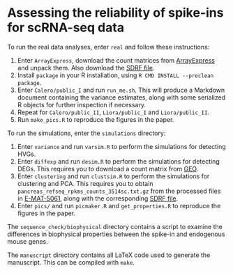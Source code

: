 # Assessing the reliability of spike-ins for scRNA-seq data

To run the real data analyses, enter `real` and follow these instructions:

1. Enter `ArrayExpress`, download the count matrices from [ArrayExpress](https://www.ebi.ac.uk/arrayexpress/files/E-MTAB-5522/E-MTAB-5522.processed.1.zip) and unpack them. 
Also download the [SDRF file](https://www.ebi.ac.uk/arrayexpress/files/E-MTAB-5522/E-MTAB-5522.sdrf.txt).
2. Install `package` in your R installation, using `R CMD INSTALL --preclean package`.
3. Enter `Calero/public_I` and run `run_me.sh`.
This will produce a Markdown document containing the variance estimates, along with some serialized R objects for further inspection if necessary.
4. Repeat for `Calero/public_II`, `Liora/public_I` and `Liora/public_II`.
5. Run `make_pics.R` to reproduce the figures in the paper.

To run the simulations, enter the `simulations` directory:

1. Enter `variance` and run `varsim.R` to perform the simulations for detecting HVGs.
2. Enter `diffexp` and run `desim.R` to perform the simulations for detecting DEGs.
This requires you to download a count matrix from [GEO](ftp://ftp.ncbi.nlm.nih.gov/geo/series/GSE29nnn/GSE29087/suppl/GSE29087%5FL139%5Fexpression%5Ftab%2Etxt%2Egz).
3. Enter `clustering` and run `clustsim.R` to perform the simulations for clustering and PCA.
This requires you to obtain `pancreas_refseq_rpkms_counts_3514sc.txt.gz` from the processed files in [E-MAT-5061](https://www.ebi.ac.uk/arrayexpress/files/E-MTAB-5061/E-MTAB-5061.processed.1.zip), along with the corresponding [SDRF file](https://www.ebi.ac.uk/arrayexpress/files/E-MTAB-5061/E-MTAB-5061.sdrf.txt).
4. Enter `pics/` and run `picmaker.R` and `get_properties.R` to reproduce the figures in the paper.

The `sequence_check/biophysical` directory contains a script to examine the differences in biophysical properties between the spike-in and endogenous mouse genes.

The `manuscript` directory contains all LaTeX code used to generate the manuscript.
This can be compiled with `make`.
